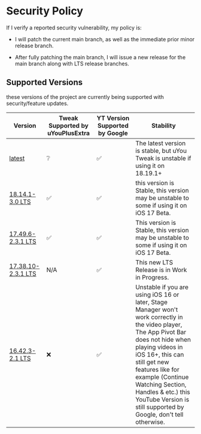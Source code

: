 # Security Policy
If I verify a reported security vulnerability, my policy is:

- I will patch the current main branch, as well as the immediate prior minor release branch.

- After fully patching the main branch, I will issue a new release for the main branch along with LTS release branches.

## Supported Versions

these versions of the project are
currently being supported with security/feature updates.

| Version | Tweak Supported by uYouPlusExtra | YT Version Supported by Google | Stability        |
| ------- | -------------------------------- | ------------------------------ | ---------------- |
| [latest](https://github.com/arichorn/uYouPlusExtra/releases/latest) | ❔ | ✅ | The latest version is stable, but uYou Tweak is unstable if using it on 18.19.1+ |
| [18.14.1-3.0 LTS](https://github.com/arichorn/uYouPlusExtra/releases/tag/v18.14.1-3.0-F2) | ✅ | ✅ | this version is Stable, this version may be unstable to some if using it on iOS 17 Beta. |
| [17.49.6-2.3.1 LTS](https://github.com/arichorn/uYouPlusExtra/releases/tag/v17.49.6-2.3.1-F4) | ✅ | ✅ | This version is Stable, this version may be unstable to some if using it on iOS 17 Beta. |
| [17.38.10-2.3.1 LTS](https://github.com/arichorn/uYouPlusExtra/releases/latest) | N/A | ✅ | This new LTS Release is in Work in Progress. |
| [16.42.3-2.1 LTS](https://github.com/arichorn/uYouPlusExtra/releases/tag/v16.42.3-2.1-F18) | ❌ | ✅ | Unstable if you are using iOS 16 or later, Stage Manager won't work correctly in the video player, The App Pivot Bar does not hide when playing videos in iOS 16+, this can still get new features like for example (Continue Watching Section, Handles & etc.) this YouTube Version is still supported by Google, don't tell otherwise. |
